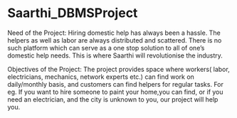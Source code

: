 # Saarthi_DBMSProject

Need of the Project: 
Hiring domestic help has always been a hassle. The helpers as well as labor are always distributed and scattered. There is no such platform which can serve as a one stop solution to all of one’s domestic help needs. This is where Saarthi will revolutionise the industry.
 
Objectives of the Project:
The project provides space where workers( labor, electricians, mechanics, network experts etc.) can find work on daily/monthly basis, and customers can find helpers for regular tasks. For eg. If you want to hire someone to paint your home,you can find, or if you need an electrician, and the city is unknown to you, our project will help you.
 

